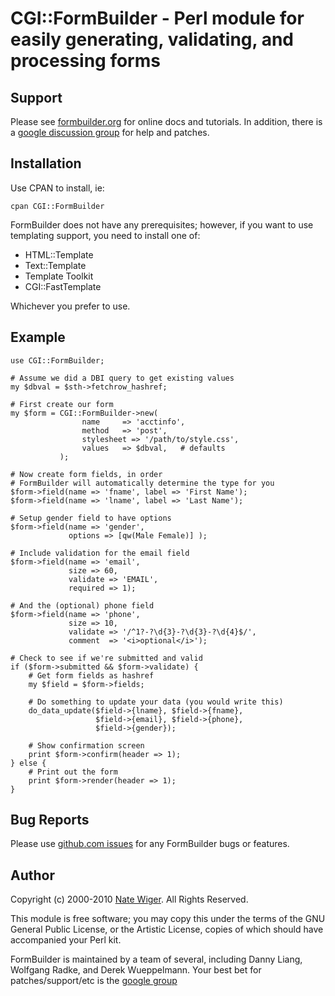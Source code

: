 # CGI::FormBuilder - Perl module for easily generating, validating, and processing forms

## Support

Please see [formbuilder.org](http://formbuilder.org) for online docs and tutorials.  In addition, there is a [google discussion group](http://groups.google.com/group/perl-formbuilder) for help and patches.

## Installation

Use CPAN to install, ie:

    cpan CGI::FormBuilder
    
FormBuilder does not have any prerequisites; however, if you want to use templating support, you need to install one of:

* HTML::Template
* Text::Template
* Template Toolkit
* CGI::FastTemplate

Whichever you prefer to use.

## Example

    use CGI::FormBuilder;

    # Assume we did a DBI query to get existing values
    my $dbval = $sth->fetchrow_hashref;

    # First create our form
    my $form = CGI::FormBuilder->new(
                    name     => 'acctinfo',
                    method   => 'post',
                    stylesheet => '/path/to/style.css',
                    values   => $dbval,   # defaults
               );

    # Now create form fields, in order
    # FormBuilder will automatically determine the type for you
    $form->field(name => 'fname', label => 'First Name');
    $form->field(name => 'lname', label => 'Last Name');

    # Setup gender field to have options
    $form->field(name => 'gender',
                 options => [qw(Male Female)] );

    # Include validation for the email field
    $form->field(name => 'email',
                 size => 60,
                 validate => 'EMAIL',
                 required => 1);

    # And the (optional) phone field
    $form->field(name => 'phone',
                 size => 10,
                 validate => '/^1?-?\d{3}-?\d{3}-?\d{4}$/',
                 comment  => '<i>optional</i>');

    # Check to see if we're submitted and valid
    if ($form->submitted && $form->validate) {
        # Get form fields as hashref
        my $field = $form->fields;

        # Do something to update your data (you would write this)
        do_data_update($field->{lname}, $field->{fname},
                       $field->{email}, $field->{phone},
                       $field->{gender});

        # Show confirmation screen
        print $form->confirm(header => 1);
    } else {
        # Print out the form
        print $form->render(header => 1);
    }

## Bug Reports

Please use [github.com issues](http://github.com/formbuilder/formbuilder/issues) for any FormBuilder bugs or features.

## Author

Copyright (c) 2000-2010 [Nate Wiger](http://nateware.com). All Rights Reserved.

This module is free software; you may copy this under the terms of the GNU General Public License, or the Artistic License, copies of which should have accompanied your Perl kit.

FormBuilder is maintained by a team of several, including Danny Liang, Wolfgang Radke, and Derek Wueppelmann.  Your best bet for patches/support/etc is the [google group](http://groups.google.com/group/perl-formbuilder)


